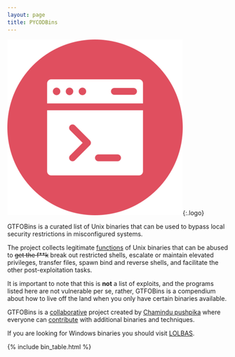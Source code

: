 ```yaml
---
layout: page
title: PYCODBins
---
```


![logo](/assets/logo.png){:.logo}

GTFOBins is a curated list of Unix binaries that can be used to bypass local security restrictions in misconfigured systems.

The project collects legitimate [functions](/functions/) of Unix binaries that can be abused to ~~get the f**k~~ break out restricted shells, escalate or maintain elevated privileges, transfer files, spawn bind and reverse shells, and facilitate the other post-exploitation tasks.

It is important to note that this is **not** a list of exploits, and the programs listed here are not vulnerable per se, rather, GTFOBins is a compendium about how to live off the land when you only have certain binaries available.

GTFOBins is a [collaborative][] project created by [Chamindu pushpika][chamindu] where everyone can [contribute][] with additional binaries and techniques.

If you are looking for Windows binaries you should visit [LOLBAS][].

[functions]: /functions/
[LOLBAS]: https://lolbas-project.github.io/
[collaborative]: https://github.com/PYMaster-ft/PYMaster-ft.github.io/graphs/contributors
[contribute]: /contribute/
[chamindu]: https://twitter.com/chamindux

{% include bin_table.html %}
